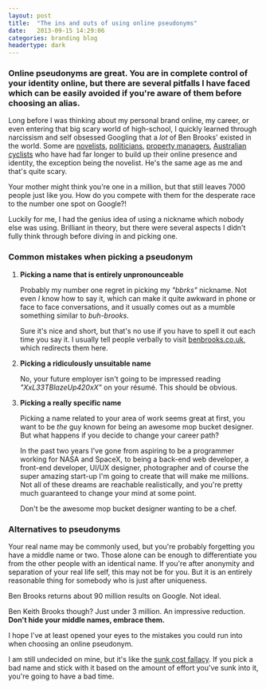 ```yaml
---
layout: post
title:  "The ins and outs of using online pseudonyms"
date:   2013-09-15 14:29:06
categories: branding blog
headertype: dark
---
```


### Online pseudonyms are great. You are in complete control of your identity online, but there are several pitfalls I have faced which can be easily avoided if you're aware of them before choosing an alias.

Long before I was thinking about my personal brand online, my career, or even entering that big scary world of high-school, I quickly learned through narcissism and self obsessed Googling that a *lot* of Ben Brooks' existed in the world. Some are [novelists][benbrooksnovelist], [politicians][benbrookspolitician], [property managers][benbrookspropertymanager], [Australian cyclists][benbrookscyclist] who have had far longer to build up their online presence and identity, the exception being the novelist. He's the same age as me and that's quite scary.

Your mother might think you're one in a million, but that still leaves 7000 people just like you. How do you compete with them for the desperate race to the number one spot on Google?!

Luckily for me, I had the genius idea of using a nickname which nobody else was using. Brilliant in theory, but there were several aspects I didn't fully think through before diving in and picking one.

### Common mistakes when picking a pseudonym

1. **Picking a name that is entirely unpronounceable**

	Probably my number one regret in picking my *"bbrks"* nickname. Not even *I* know how to say it, which can make it quite awkward in phone or face to face conversations, and it usually comes out as a mumble something similar to *buh-brooks*.

	Sure it's nice and short, but that's no use if you have to spell it out each time you say it. I usually tell people verbally to visit [benbrooks.co.uk](http://benbrooks.co.uk), which redirects them here.

2. **Picking a ridiculously unsuitable name**

	No, your future employer isn't going to be impressed reading *"XxL33TBlazeUp420xX"* on your résumé. This should be obvious.

3. **Picking a really specific name**

	Picking a name related to your area of work seems great at first, you want to be *the* guy known for being an awesome mop bucket designer. But what happens if you decide to change your career path?

	In the past two years I've gone from aspiring to be a programmer working for NASA and SpaceX, to being a back-end web developer, a front-end developer, UI/UX designer, photographer and of course the super amazing start-up I'm going to create that will make me millions. Not all of these dreams are reachable realistically, and you're pretty much guaranteed to change your mind at some point.

	Don't be the awesome mop bucket designer wanting to be a chef.

### Alternatives to pseudonyms

Your real name may be commonly used, but you're probably forgetting you have a middle name or two. Those alone can be enough to differentiate you from the other people with an identical name. If you're after anonymity and separation of your real life self, this may not be for you. But it is an entirely reasonable thing for somebody who is just after uniqueness.

Ben Brooks returns about 90 million results on Google. Not ideal.

Ben Keith Brooks though? Just under 3 million. An impressive reduction. **Don't hide your middle names, embrace them.**

I hope I've at least opened your eyes to the mistakes you could run into when choosing an online pseudonym.

I am still undecided on mine, but it's like the [sunk cost fallacy](http://en.wikipedia.org/wiki/Sunk_costs). If you pick a bad name and stick with it based on the amount of effort you've sunk into it, you're going to have a bad time.

[benbrooksnovelist]: http://en.wikipedia.org/wiki/Ben_Brooks_(novelist)
[benbrookspolitician]: http://en.wikipedia.org/wiki/Ben_Brooks_(politician)
[benbrookspropertymanager]: http://benbrooks.me
[benbrookscyclist]: http://autobus.cyclingnews.com/road.php?id=riders/2003/interviews/benbrooks03
